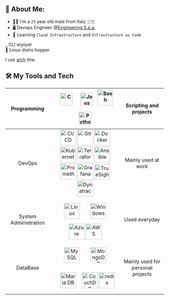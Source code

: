 ## 🦆 About Me:

- 👦🏼 I'm a `25` year old male from Italy 🇮🇹
- 🖥️ Devops Engineer @[Engineering S.p.a.](https://www.eng.it/)
- 📖 Learning `Cloud Infrastructure` and `Infrastructure as Code`

 \_ CLI enjoyer <br>
 🐧 Linux distro hopper

I use [arch](https://archlinux.org/) btw.

## 🛠️ My Tools and Tech

<!--
List hell. Be my guest, I will explain absolutely nothing
-->

| Programming |    <a href="https://en.wikipedia.org/wiki/C_(programming_language)" title="C"><img style="margin: 10px" src="https://profilinator.rishav.dev/skills-assets/c-original.svg" alt="C" height="40" /></a> <a href="https://www.java.com/" title="Java"><img style="margin: 10px" src="https://profilinator.rishav.dev/skills-assets/java-original-wordmark.svg" alt="Java" height="40" /></a> <a href="https://www.gnu.org/software/bash/" title="Bash"><img style="margin: 15 px" src="https://user-images.githubusercontent.com/25181517/192158606-7c2ef6bd-6e04-47cf-b5bc-da2797cb5bda.png" alt="Bash" height="50" /></a> <a href="https://www.python.org/" title="Python"><img style="margin: 10px" src="https://profilinator.rishav.dev/skills-assets/python-original.svg" alt="Python" height="40" /></a>    | Scripting and projects |
| :---------: | :-------------------------------------------------------------------------------------------------------------------------------------------------------------------------------------------------------------------------------------------------------------------------------------------------------------------------------------------------------------------------------------------------------------------------------------------------------------------------------------------------------------------------------------------------------------------------------------------------------------------------------------------------------------------------------------------------------------------------------------------------------------------------------------------------------------------------------------------------------------------------------------------------------------------------------------------------------------------------------------------------------------------------------------------: | :--------------------------------------------: |
|   DevOps    | <a href="https://www.redhat.com/en/topics/devops/what-is-ci-cd" title="CI/CD"><img style="margin: 15 px" src="https://user-images.githubusercontent.com/25181517/183868728-b2e11072-00a5-47e2-8a4e-4ebbb2b8c554.png" alt="CI/CD" height="50" /></a> <a href="https://git-scm.com/" title="Git"><img style="margin: 15 px" src="https://user-images.githubusercontent.com/25181517/192108372-f71d70ac-7ae6-4c0d-8395-51d8870c2ef0.png" alt="Git" height="50" /></a> <a href="https://www.docker.com/" title="Docker"><img style="margin: 15 px" src="https://user-images.githubusercontent.com/25181517/117207330-263ba280-adf4-11eb-9b97-0ac5b40bc3be.png" alt="Docker" height="50" /></a> <a href="https://kubernetes.io" title="Kubernetes"><img style="margin: 15 px" src="https://user-images.githubusercontent.com/25181517/182534006-037f08b5-8e7b-4e5f-96b6-5d2a5558fa85.png" alt="Kubernetes" height="50" /></a> <a href="https://www.terraform.io/" title="Terraform"><img style="margin: 15 px" src="https://cdn.jsdelivr.net/gh/devicons/devicon/icons/terraform/terraform-original.svg" alt="Terraform" height="50" /></a> <a href="https://www.ansible.com/" title="Ansible"><img src="https://cdn.jsdelivr.net/gh/devicons/devicon/icons/ansible/ansible-original.svg" alt='Ansible' height="50"/></a> <a href="https://prometheus.io/" title="Prometheus"><img style="margin: 15 px" src="https://user-images.githubusercontent.com/25181517/182534182-c510199a-7a4d-4084-96e3-e3db2251bbce.png" alt="Prometheus" height="50" /></a> <a href="https://grafana.com/" title="Grafana"><img style="margin: 15 px" src="https://user-images.githubusercontent.com/25181517/182534075-4962068b-4407-46c2-ac67-ddcb86af30cc.png" alt="Grafana" height="50" /></a> <a href="https://www.bmc.com/it-solutions/truesight.html" title="TrueSight"><img style="margin: 15 px" src="https://yt3.ggpht.com/a/AATXAJxbuTLEyKdd1oy1R9S0etakZt0Gg8T-ayW_eA=s900-c-k-c0xffffffff-no-rj-mo" alt="TrueSight" height="48" /></a> <a href="https://www.dynatrace.com/" title="Dynatrace"><img style="margin: 15 px" src="https://avatars.githubusercontent.com/u/6412311?s=200&v=4" alt="Dynatrace" height="50" /></a>  |         Mainly used at work          |
|  System Administration   |                                                                                                                                                                                                                                                                                                                     <a href="https://www.linux.com/" title="Linux"><img style="margin: 15px" src="https://profilinator.rishav.dev/skills-assets/linux-original.svg" alt="Linux" height="50" /></a> <a href="https://www.microsoft.com/en-us/windows" title="Microsoft"><img style="margin: 15px" src="https://user-images.githubusercontent.com/25181517/186884150-05e9ff6d-340e-4802-9533-2c3f02363ee3.png" alt="Windows" height="50" /></a> <a href="https://portal.azure.com/" title="Azure"><img style="margin: 15 px" src="https://user-images.githubusercontent.com/25181517/183911544-95ad6ba7-09bf-4040-ac44-0adafedb9616.png" alt="Azure" height="50" /></a> <a href="https://aws.amazon.com/" title="AWS"><img style="margin: 15 px" src="https://user-images.githubusercontent.com/25181517/183896132-54262f2e-6d98-41e3-8888-e40ab5a17326.png" alt="AWS" height="50" /></a>                                                                                                                                                                                                                                                                                                               |                  Used everyday                 |
|  DataBase   |                                                                                                                                                                                                                                                                                                                      <a href="https://www.mysql.com/" title="MySQL"><img style="margin: 15px" src="https://profilinator.rishav.dev/skills-assets/mysql-original-wordmark.svg" alt="MySQL" height="50" /></a> <a href="https://www.mongodb.com" title="MongoDB"><img style="margin: 15px" src="https://profilinator.rishav.dev/skills-assets/mongodb-original-wordmark.svg" alt="MongoDB" height="50" /></a> <a href="https://mariadb.org/" title="MariaDB"><img style="margin: 15px" src="https://profilinator.rishav.dev/skills-assets/mariadb.png" alt="Maria DB" height="50" /></a> <a href="https://couchdb.apache.org/" title="CouhDB"><img style="margin: 15 px" src="https://user-images.githubusercontent.com/25181517/188324073-16ec2fcc-e7d5-401a-9dbf-7c26f23c325f.png" alt="CouchDB" height="50" /></a> <a href="https://redis.io/" title="Redis"><img style="margin: 15 px" src="https://user-images.githubusercontent.com/25181517/182884894-d3fa6ee0-f2b4-4960-9961-64740f533f2a.png" alt="redis" height="50" /></a>                                                                                                                                                                                                                                                                                                                    |                  Mainly used for personal projects                 |

